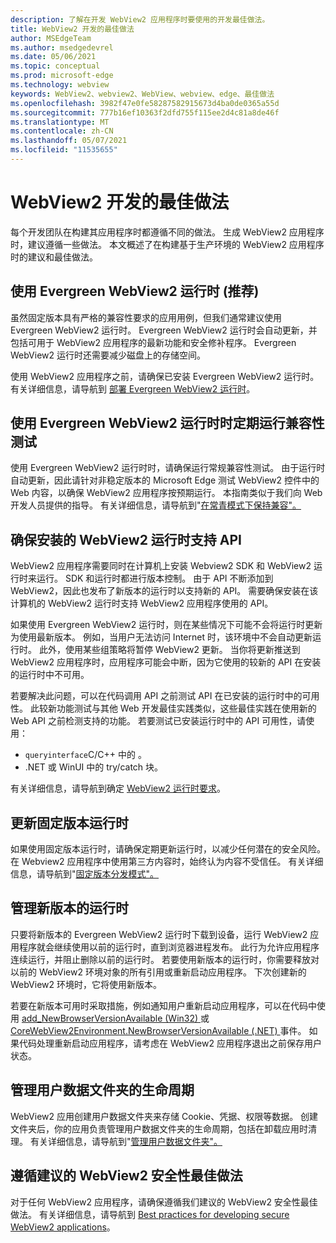 ```yaml
---
description: 了解在开发 WebView2 应用程序时要使用的开发最佳做法。
title: WebView2 开发的最佳做法
author: MSEdgeTeam
ms.author: msedgedevrel
ms.date: 05/06/2021
ms.topic: conceptual
ms.prod: microsoft-edge
ms.technology: webview
keywords: WebView2、webview2、WebView、webview、edge、最佳做法
ms.openlocfilehash: 3982f47e0fe58287582915673d4ba0de0365a55d
ms.sourcegitcommit: 777b16ef10363f2dfd755f115ee2d4c81a8de46f
ms.translationtype: MT
ms.contentlocale: zh-CN
ms.lasthandoff: 05/07/2021
ms.locfileid: "11535655"
---
```

# <a name="webview2-development-best-practices"></a>WebView2 开发的最佳做法  

每个开发团队在构建其应用程序时都遵循不同的做法。 生成 WebView2 应用程序时，建议遵循一些做法。 本文概述了在构建基于生产环境的 WebView2 应用程序时的建议和最佳做法。


## <a name="use-evergreen-webview2-runtime-recommended"></a>使用 Evergreen WebView2 运行时 (推荐)   

虽然固定版本具有严格的兼容性要求的应用用例，但我们通常建议使用 Evergreen WebView2 运行时。  Evergreen WebView2 运行时会自动更新，并包括可用于 WebView2 应用程序的最新功能和安全修补程序。 Evergreen WebView2 运行时还需要减少磁盘上的存储空间。

使用 WebView2 应用程序之前，请确保已安装 Evergreen WebView2 运行时。  有关详细信息，请导航到 [部署 Evergreen WebView2 运行时][Webview2ConceptsDistributionDeployingEvergreenWebview2Runtime]。  

## <a name="run-compatibility-tests-regularly-when-using-the-evergreen-webview2-runtime"></a>使用 Evergreen WebView2 运行时时定期运行兼容性测试

使用 Evergreen WebView2 运行时时，请确保运行常规兼容性测试。 由于运行时自动更新，因此请针对非稳定版本的 Microsoft Edge 测试 WebView2 控件中的 Web 内容，以确保 WebView2 应用程序按预期运行。 本指南类似于我们向 Web 开发人员提供的指导。 有关详细信息，请导航到"[在常青模式下保持兼容"。][Webview2ConceptsDistributionStayCompatibleEvergreenMode]

## <a name="ensure-apis-are-supported-by-the-installed-webview2-runtime"></a>确保安装的 WebView2 运行时支持 API

WebView2 应用程序需要同时在计算机上安装 Webview2 SDK 和 WebView2 运行时来运行。 SDK 和运行时都进行版本控制。 由于 API 不断添加到 WebView2，因此也发布了新版本的运行时以支持新的 API。 需要确保安装在该计算机的 WebView2 运行时支持 WebView2 应用程序使用的 API。 

如果使用 Evergreen WebView2 运行时，则在某些情况下可能不会将运行时更新为使用最新版本。 例如，当用户无法访问 Internet 时，该环境中不会自动更新运行时。 此外，使用某些组策略将暂停 WebView2 更新。 当你将更新推送到 WebView2 应用程序时，应用程序可能会中断，因为它使用的较新的 API 在安装的运行时中不可用。   
 
若要解决此问题，可以在代码调用 API 之前测试 API 在已安装的运行时中的可用性。 此较新功能测试与其他 Web 开发最佳实践类似，这些最佳实践在使用新的 Web API 之前检测支持的功能。 若要测试已安装运行时中的 API 可用性，请使用：
* `queryinterface`C/C++ 中的 。 
* .NET 或 WinUI 中的 try/catch 块。 
    
有关详细信息，请导航到确定 [WebView2 运行时要求][Webview2ConceptsVersioningDetermineWebview2RuntimeRequirement]。  

## <a name="update-the-fixed-version-runtime"></a>更新固定版本运行时  

如果使用固定版本运行时，请确保定期更新运行时，以减少任何潜在的安全风险。 在 Webview2 应用程序中使用第三方内容时，始终认为内容不受信任。  有关详细信息，请导航到"[固定版本分发模式"。][Webview2ConceptsDistributionFixedVersionDistributionMode]  

## <a name="manage-new-versions-of-the-runtime"></a>管理新版本的运行时  

只要将新版本的 Evergreen WebView2 运行时下载到设备，运行 WebView2 应用程序就会继续使用以前的运行时，直到浏览器进程发布。 此行为允许应用程序连续运行，并阻止删除以前的运行时。 若要使用新版本的运行时，你需要释放对以前的 WebView2 环境对象的所有引用或重新启动应用程序。 下次创建新的 WebView2 环境时，它将使用新版本。

若要在新版本可用时采取措施，例如通知用户重新启动应用程序，可以在代码中使用 [add_NewBrowserVersionAvailable (Win32) ][Webview2ReferenceaddNewBrowserVersionAvailable] 或 [CoreWebView2Environment.NewBrowserVersionAvailable (.NET) ][Webview2ReferenceNewBrowserVersionAvailable] 事件。 如果代码处理重新启动应用程序，请考虑在 WebView2 应用程序退出之前保存用户状态。  

## <a name="manage-the-lifetime-of-the-user-data-folder"></a>管理用户数据文件夹的生命周期 
WebView2 应用创建用户数据文件夹来存储 Cookie、凭据、权限等数据。 创建文件夹后，你的应用负责管理用户数据文件夹的生命周期，包括在卸载应用时清理。  有关详细信息，请导航到"[管理用户数据文件夹"。][Webview2ConceptsUserDataFolder]  

## <a name="follow-recommended-webview2-security-best-practices"></a>遵循建议的 WebView2 安全性最佳做法 
对于任何 WebView2 应用程序，请确保遵循我们建议的 WebView2 安全性最佳做法。  有关详细信息，请导航到 [Best practices for developing secure WebView2 applications][Webview2ConceptsSecurity]。  


<!-- links -->  

[Webview2ConceptsDistributionDeployingEvergreenWebview2Runtime]: ../concepts/distribution.md#deploying-the-evergreen-webview2-runtime "部署 Evergreen WebView2 运行时 - 使用 WebView2 |Microsoft Docs"  
[Webview2ConceptsDistributionFixedVersionDistributionMode]: ../concepts/distribution.md#fixed-version-distribution-mode "固定版本分发模式 - 使用 WebView2 分发|Microsoft Docs"  
[Webview2ConceptsDistributionStayCompatibleEvergreenMode]: ../concepts/distribution.md#stay-compatible-in-evergreen-mode "在常青模式中保持兼容 - 使用 WebView2 模式分配|Microsoft Docs"  
[Webview2ConceptsSecurity]: ../concepts/security.md "开发安全 WebView2 应用程序应用程序的最佳实践|Microsoft Docs"  
[Webview2ConceptsUserDataFolder]: ../concepts/user-data-folder.md "管理用户数据文件夹|Microsoft Docs"  
[Webview2ConceptsVersioningDetermineWebview2RuntimeRequirement]: ../concepts/versioning.md#determine-webview2-runtime-requirement "确定 WebView2 运行时要求 - 了解 WebView2 SDK |Microsoft Docs"  
[Webview2GetStartedWin32]: ../get-started/win32.md "WebView2 |Microsoft Docs"  
[Webview2GetStartedWinforms]: ../get-started/winforms.md "Windows Forms | 中的 WebView2 入门Microsoft Docs"  
[Webview2GetStartedWinui]: ../get-started/winui.md "WinUI 3 预览版中的 WebView2 (入门) |Microsoft Docs"  
[Webview2GetStartedWpf]: ../get-started/wpf.md "WPF | 中的 WebView2 入门Microsoft Docs"  
[Webview2ReferenceaddNewBrowserVersionAvailable]: https://docs.microsoft.com/microsoft-edge/webview2/reference/win32/icorewebview2environment#add_newbrowserversionavailable "add_NewBrowserVersionAvailable |Microsoft Docs"  
[Webview2ReferenceNewBrowserVersionAvailable]: https://docs.microsoft.com/dotnet/api/microsoft.web.webview2.core.corewebview2environment.newbrowserversionavailable "CoreWebView2Environment.NewBrowserVersionAvailable 事件|Microsoft Docs"  